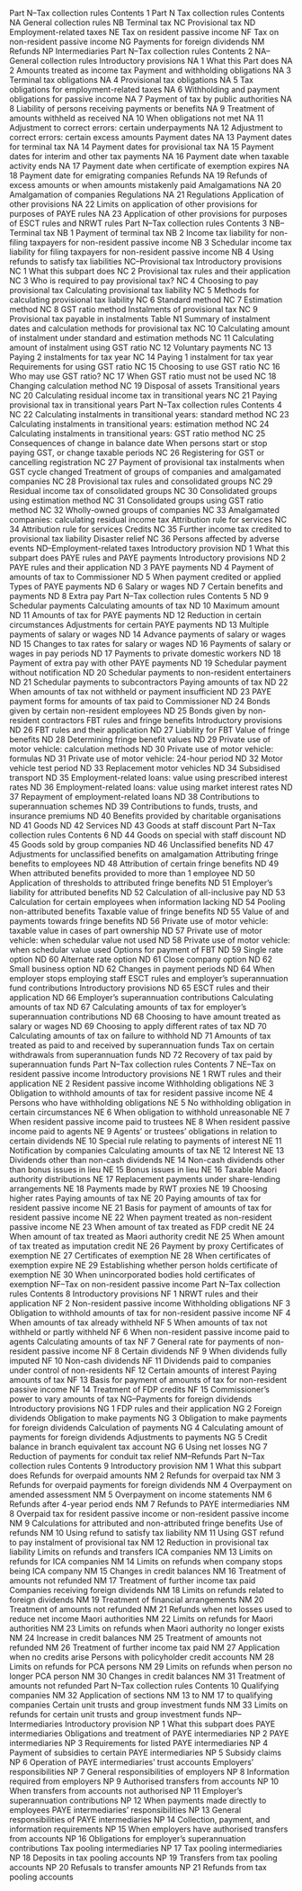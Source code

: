 Part N–Tax collection rules Contents 1 Part N Tax collection rules Contents NA General collection rules NB Terminal tax NC Provisional tax ND Employment-related taxes NE Tax on resident passive income NF Tax on non-resident passive income NG Payments for foreign dividends NM Refunds NP Intermediaries Part N–Tax collection rules Contents 2 NA–General collection rules Introductory provisions NA 1 What this Part does NA 2 Amounts treated as income tax Payment and withholding obligations NA 3 Terminal tax obligations NA 4 Provisional tax obligations NA 5 Tax obligations for employment-related taxes NA 6 Withholding and payment obligations for passive income NA 7 Payment of tax by public authorities NA 8 Liability of persons receiving payments or benefits NA 9 Treatment of amounts withheld as received NA 10 When obligations not met NA 11 Adjustment to correct errors: certain underpayments NA 12 Adjustment to correct errors: certain excess amounts Payment dates NA 13 Payment dates for terminal tax NA 14 Payment dates for provisional tax NA 15 Payment dates for interim and other tax payments NA 16 Payment date when taxable activity ends NA 17 Payment date when certificate of exemption expires NA 18 Payment date for emigrating companies Refunds NA 19 Refunds of excess amounts or when amounts mistakenly paid Amalgamations NA 20 Amalgamation of companies Regulations NA 21 Regulations Application of other provisions NA 22 Limits on application of other provisions for purposes of PAYE rules NA 23 Application of other provisions for purposes of ESCT rules and NRWT rules Part N–Tax collection rules Contents 3 NB–Terminal tax NB 1 Payment of terminal tax NB 2 Income tax liability for non-filing taxpayers for non-resident passive income NB 3 Schedular income tax liability for filing taxpayers for non-resident passive income NB 4 Using refunds to satisfy tax liabilities NC–Provisional tax Introductory provisions NC 1 What this subpart does NC 2 Provisional tax rules and their application NC 3 Who is required to pay provisional tax? NC 4 Choosing to pay provisional tax Calculating provisional tax liability NC 5 Methods for calculating provisional tax liability NC 6 Standard method NC 7 Estimation method NC 8 GST ratio method Instalments of provisional tax NC 9 Provisional tax payable in instalments Table N1 Summary of instalment dates and calculation methods for provisional tax NC 10 Calculating amount of instalment under standard and estimation methods NC 11 Calculating amount of instalment using GST ratio NC 12 Voluntary payments NC 13 Paying 2 instalments for tax year NC 14 Paying 1 instalment for tax year Requirements for using GST ratio NC 15 Choosing to use GST ratio NC 16 Who may use GST ratio? NC 17 When GST ratio must not be used NC 18 Changing calculation method NC 19 Disposal of assets Transitional years NC 20 Calculating residual income tax in transitional years NC 21 Paying provisional tax in transitional years Part N–Tax collection rules Contents 4 NC 22 Calculating instalments in transitional years: standard method NC 23 Calculating instalments in transitional years: estimation method NC 24 Calculating instalments in transitional years: GST ratio method NC 25 Consequences of change in balance date When persons start or stop paying GST, or change taxable periods NC 26 Registering for GST or cancelling registration NC 27 Payment of provisional tax instalments when GST cycle changed Treatment of groups of companies and amalgamated companies NC 28 Provisional tax rules and consolidated groups NC 29 Residual income tax of consolidated groups NC 30 Consolidated groups using estimation method NC 31 Consolidated groups using GST ratio method NC 32 Wholly-owned groups of companies NC 33 Amalgamated companies: calculating residual income tax Attribution rule for services NC 34 Attribution rule for services Credits NC 35 Further income tax credited to provisional tax liability Disaster relief NC 36 Persons affected by adverse events ND–Employment-related taxes Introductory provision ND 1 What this subpart does PAYE rules and PAYE payments Introductory provisions ND 2 PAYE rules and their application ND 3 PAYE payments ND 4 Payment of amounts of tax to Commissioner ND 5 When payment credited or applied Types of PAYE payments ND 6 Salary or wages ND 7 Certain benefits and payments ND 8 Extra pay Part N–Tax collection rules Contents 5 ND 9 Schedular payments Calculating amounts of tax ND 10 Maximum amount ND 11 Amounts of tax for PAYE payments ND 12 Reduction in certain circumstances Adjustments for certain PAYE payments ND 13 Multiple payments of salary or wages ND 14 Advance payments of salary or wages ND 15 Changes to tax rates for salary or wages ND 16 Payments of salary or wages in pay periods ND 17 Payments to private domestic workers ND 18 Payment of extra pay with other PAYE payments ND 19 Schedular payment without notification ND 20 Schedular payments to non-resident entertainers ND 21 Schedular payments to subcontractors Paying amounts of tax ND 22 When amounts of tax not withheld or payment insufficient ND 23 PAYE payment forms for amounts of tax paid to Commissioner ND 24 Bonds given by certain non-resident employees ND 25 Bonds given by non-resident contractors FBT rules and fringe benefits Introductory provisions ND 26 FBT rules and their application ND 27 Liability for FBT Value of fringe benefits ND 28 Determining fringe benefit values ND 29 Private use of motor vehicle: calculation methods ND 30 Private use of motor vehicle: formulas ND 31 Private use of motor vehicle: 24-hour period ND 32 Motor vehicle test period ND 33 Replacement motor vehicles ND 34 Subsidised transport ND 35 Employment-related loans: value using prescribed interest rates ND 36 Employment-related loans: value using market interest rates ND 37 Repayment of employment-related loans ND 38 Contributions to superannuation schemes ND 39 Contributions to funds, trusts, and insurance premiums ND 40 Benefits provided by charitable organisations ND 41 Goods ND 42 Services ND 43 Goods at staff discount Part N–Tax collection rules Contents 6 ND 44 Goods on special with staff discount ND 45 Goods sold by group companies ND 46 Unclassified benefits ND 47 Adjustments for unclassified benefits on amalgamation Attributing fringe benefits to employees ND 48 Attribution of certain fringe benefits ND 49 When attributed benefits provided to more than 1 employee ND 50 Application of thresholds to attributed fringe benefits ND 51 Employer’s liability for attributed benefits ND 52 Calculation of all-inclusive pay ND 53 Calculation for certain employees when information lacking ND 54 Pooling non-attributed benefits Taxable value of fringe benefits ND 55 Value of and payments towards fringe benefits ND 56 Private use of motor vehicle: taxable value in cases of part ownership ND 57 Private use of motor vehicle: when schedular value not used ND 58 Private use of motor vehicle: when schedular value used Options for payment of FBT ND 59 Single rate option ND 60 Alternate rate option ND 61 Close company option ND 62 Small business option ND 62 Changes in payment periods ND 64 When employer stops employing staff ESCT rules and employer’s superannuation fund contributions Introductory provisions ND 65 ESCT rules and their application ND 66 Employer’s superannuation contributions Calculating amounts of tax ND 67 Calculating amounts of tax for employer’s superannuation contributions ND 68 Choosing to have amount treated as salary or wages ND 69 Choosing to apply different rates of tax ND 70 Calculating amounts of tax on failure to withhold ND 71 Amounts of tax treated as paid to and received by superannuation funds Tax on certain withdrawals from superannuation funds ND 72 Recovery of tax paid by superannuation funds Part N–Tax collection rules Contents 7 NE–Tax on resident passive income Introductory provisions NE 1 RWT rules and their application NE 2 Resident passive income Withholding obligations NE 3 Obligation to withhold amounts of tax for resident passive income NE 4 Persons who have withholding obligations NE 5 No withholding obligation in certain circumstances NE 6 When obligation to withhold unreasonable NE 7 When resident passive income paid to trustees NE 8 When resident passive income paid to agents NE 9 Agents’ or trustees’ obligations in relation to certain dividends NE 10 Special rule relating to payments of interest NE 11 Notification by companies Calculating amounts of tax NE 12 Interest NE 13 Dividends other than non-cash dividends NE 14 Non-cash dividends other than bonus issues in lieu NE 15 Bonus issues in lieu NE 16 Taxable Maori authority distributions NE 17 Replacement payments under share-lending arrangements NE 18 Payments made by RWT proxies NE 19 Choosing higher rates Paying amounts of tax NE 20 Paying amounts of tax for resident passive income NE 21 Basis for payment of amounts of tax for resident passive income NE 22 When payment treated as non-resident passive income NE 23 When amount of tax treated as FDP credit NE 24 When amount of tax treated as Maori authority credit NE 25 When amount of tax treated as imputation credit NE 26 Payment by proxy Certificates of exemption NE 27 Certificates of exemption NE 28 When certificates of exemption expire NE 29 Establishing whether person holds certificate of exemption NE 30 When unincorporated bodies hold certificates of exemption NF–Tax on non-resident passive income Part N–Tax collection rules Contents 8 Introductory provisions NF 1 NRWT rules and their application NF 2 Non-resident passive income Withholding obligations NF 3 Obligation to withhold amounts of tax for non-resident passive income NF 4 When amounts of tax already withheld NF 5 When amounts of tax not withheld or partly withheld NF 6 When non-resident passive income paid to agents Calculating amounts of tax NF 7 General rate for payments of non-resident passive income NF 8 Certain dividends NF 9 When dividends fully imputed NF 10 Non-cash dividends NF 11 Dividends paid to companies under control of non-residents NF 12 Certain amounts of interest Paying amounts of tax NF 13 Basis for payment of amounts of tax for non-resident passive income NF 14 Treatment of FDP credits NF 15 Commissioner’s power to vary amounts of tax NG–Payments for foreign dividends Introductory provisions NG 1 FDP rules and their application NG 2 Foreign dividends Obligation to make payments NG 3 Obligation to make payments for foreign dividends Calculation of payments NG 4 Calculating amount of payments for foreign dividends Adjustments to payments NG 5 Credit balance in branch equivalent tax account NG 6 Using net losses NG 7 Reduction of payments for conduit tax relief NM–Refunds Part N–Tax collection rules Contents 9 Introductory provision NM 1 What this subpart does Refunds for overpaid amounts NM 2 Refunds for overpaid tax NM 3 Refunds for overpaid payments for foreign dividends NM 4 Overpayment on amended assessment NM 5 Overpayment on income statements NM 6 Refunds after 4-year period ends NM 7 Refunds to PAYE intermediaries NM 8 Overpaid tax for resident passive income or non-resident passive income NM 9 Calculations for attributed and non-attributed fringe benefits Use of refunds NM 10 Using refund to satisfy tax liability NM 11 Using GST refund to pay instalment of provisional tax NM 12 Reduction in provisional tax liability Limits on refunds and transfers ICA companies NM 13 Limits on refunds for ICA companies NM 14 Limits on refunds when company stops being ICA company NM 15 Changes in credit balances NM 16 Treatment of amounts not refunded NM 17 Treatment of further income tax paid Companies receiving foreign dividends NM 18 Limits on refunds related to foreign dividends NM 19 Treatment of financial arrangements NM 20 Treatment of amounts not refunded NM 21 Refunds when net losses used to reduce net income Maori authorities NM 22 Limits on refunds for Maori authorities NM 23 Limits on refunds when Maori authority no longer exists NM 24 Increase in credit balances NM 25 Treatment of amounts not refunded NM 26 Treatment of further income tax paid NM 27 Application when no credits arise Persons with policyholder credit accounts NM 28 Limits on refunds for PCA persons NM 29 Limits on refunds when person no longer PCA person NM 30 Changes in credit balances NM 31 Treatment of amounts not refunded Part N–Tax collection rules Contents 10 Qualifying companies NM 32 Application of sections NM 13 to NM 17 to qualifying companies Certain unit trusts and group investment funds NM 33 Limits on refunds for certain unit trusts and group investment funds NP–Intermediaries Introductory provision NP 1 What this subpart does PAYE intermediaries Obligations and treatment of PAYE intermediaries NP 2 PAYE intermediaries NP 3 Requirements for listed PAYE intermediaries NP 4 Payment of subsidies to certain PAYE intermediaries NP 5 Subsidy claims NP 6 Operation of PAYE intermediaries’ trust accounts Employers’ responsibilities NP 7 General responsibilities of employers NP 8 Information required from employers NP 9 Authorised transfers from accounts NP 10 When transfers from accounts not authorised NP 11 Employer’s superannuation contributions NP 12 When payments made directly to employees PAYE intermediaries’ responsibilities NP 13 General responsibilities of PAYE intermediaries NP 14 Collection, payment, and information requirements NP 15 When employers have authorised transfers from accounts NP 16 Obligations for employer’s superannuation contributions Tax pooling intermediaries NP 17 Tax pooling intermediaries NP 18 Deposits in tax pooling accounts NP 19 Transfers from tax pooling accounts NP 20 Refusals to transfer amounts NP 21 Refunds from tax pooling accounts